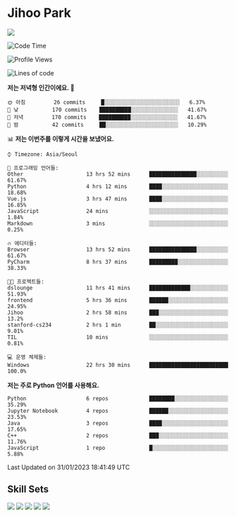 # Jihoo Park
<!--![mazandi profile](http://mazandi.herokuapp.com/api?handle=wlgn8648&theme=warm) -->

<a href="https://www.linkedin.com/in/parkjihoo/" target="_blank"><img src="https://img.shields.io/badge/linkedin-0A66C2?style=flat-square&logo=linkedin&logoColor=white"/></a>

<!--START_SECTION:waka-->
![Code Time](http://img.shields.io/badge/Code%20Time-229%20hrs%2012%20mins-blue)

![Profile Views](http://img.shields.io/badge/Profile%20Views-22-blue)

![Lines of code](https://img.shields.io/badge/%EC%A0%80%EB%8A%94%20%EC%97%AC%ED%83%9C%EA%B9%8C%EC%A7%80%20-1%20Million%20%EC%A4%84%EC%9D%98%20%EC%BD%94%EB%93%9C%EB%A5%BC%20%EC%9E%91%EC%84%B1%ED%96%88%EC%96%B4%EC%9A%94.-blue)

**저는 저녁형 인간이에요. 🦉** 

```text
🌞 아침         26 commits     █░░░░░░░░░░░░░░░░░░░░░░░░   6.37% 
🌆 낮　         170 commits    ██████████░░░░░░░░░░░░░░░   41.67% 
🌃 저녁         170 commits    ██████████░░░░░░░░░░░░░░░   41.67% 
🌙 밤　         42 commits     ██░░░░░░░░░░░░░░░░░░░░░░░   10.29%

```


📊 **저는 이번주를 이렇게 시간을 보냈어요.** 

```text
⌚︎ Timezone: Asia/Seoul

💬 프로그래밍 언어들: 
Other                    13 hrs 52 mins      ███████████████░░░░░░░░░░   61.67% 
Python                   4 hrs 12 mins       ████░░░░░░░░░░░░░░░░░░░░░   18.68% 
Vue.js                   3 hrs 47 mins       ████░░░░░░░░░░░░░░░░░░░░░   16.85% 
JavaScript               24 mins             ░░░░░░░░░░░░░░░░░░░░░░░░░   1.84% 
Markdown                 3 mins              ░░░░░░░░░░░░░░░░░░░░░░░░░   0.25%

🔥 에디터들: 
Browser                  13 hrs 52 mins      ███████████████░░░░░░░░░░   61.67% 
PyCharm                  8 hrs 37 mins       █████████░░░░░░░░░░░░░░░░   38.33%

🐱‍💻 프로젝트들: 
dslounge                 11 hrs 41 mins      █████████████░░░░░░░░░░░░   51.93% 
frontend                 5 hrs 36 mins       ██████░░░░░░░░░░░░░░░░░░░   24.95% 
Jihoo                    2 hrs 58 mins       ███░░░░░░░░░░░░░░░░░░░░░░   13.2% 
stanford-cs234           2 hrs 1 min         ██░░░░░░░░░░░░░░░░░░░░░░░   9.01% 
TIL                      10 mins             ░░░░░░░░░░░░░░░░░░░░░░░░░   0.81%

💻 운영 체제들: 
Windows                  22 hrs 30 mins      █████████████████████████   100.0%

```

**저는 주로 Python 언어를 사용해요.** 

```text
Python                   6 repos             ████████░░░░░░░░░░░░░░░░░   35.29% 
Jupyter Notebook         4 repos             ██████░░░░░░░░░░░░░░░░░░░   23.53% 
Java                     3 repos             ████░░░░░░░░░░░░░░░░░░░░░   17.65% 
C++                      2 repos             ███░░░░░░░░░░░░░░░░░░░░░░   11.76% 
JavaScript               1 repo              █░░░░░░░░░░░░░░░░░░░░░░░░   5.88%

```



 Last Updated on 31/01/2023 18:41:49 UTC
<!--END_SECTION:waka-->

## Skill Sets
<a><img src="https://img.shields.io/badge/tensorflow-FF6F00?style=flat-square&logo=tensorflow&logoColor=white"/></a>
<a><img src="https://img.shields.io/badge/mysql-4479A1?style=flat-square&logo=mysql&logoColor=white"/></a>
<a><img src="https://img.shields.io/badge/springboot-6DB33F?style=flat-square&logo=springboot&logoColor=white"/></a>
<a><img src="https://img.shields.io/badge/django-092E20?style=flat-square&logo=django&logoColor=white"/></a>
<a><img src="https://img.shields.io/badge/c++-00599C?style=flat-square&logo=c%2B%2B&logoColor=white"/></a>
<!--
**wlgn8648/wlgn8648** is a ✨ _special_ ✨ repository because its `README.md` (this file) appears on your GitHub profile.

Here are some ideas to get you started:

- 🔭 I’m currently working on ...
- 🌱 I’m currently learning ...
- 👯 I’m looking to collaborate on ...
- 🤔 I’m looking for help with ...
- 💬 Ask me about ...
- 📫 How to reach me: ...
- 😄 Pronouns: ...
- ⚡ Fun fact: ...
-->
